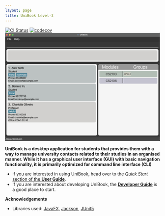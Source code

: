 ```yaml
---
layout: page
title: UniBook Level-3
---
```


[![CI Status](https://github.com/AY2122S2-CS2103-W16-1/tp/actions/workflows/gradle.yml/badge.svg)](https://github.com/AY2122S2-CS2103-W16-1/tp/actions)
[![codecov](https://codecov.io/gh/AY2122S2-CS2103-W16-1/tp/branch/master/graph/badge.svg?token=MPNBOLRALJ)](https://codecov.io/gh/AY2122S2-CS2103-W16-1/tp)
![Ui](images/Ui.png)

**UniBook is a desktop application for students that provides them with a way to manage university contacts related to their studies in an organised manner.
While it has a graphical user interface (GUI) with basic navigation functionality, it is primarily optimized for command line interface (CLI)** 

* If you are interested in using UniBook, head over to the [_Quick Start_ section of the **User Guide**](UserGuide.html#quick-start).
* If you are interested about developing UniBook, the [**Developer Guide**](DeveloperGuide.html) is a good place to start.


**Acknowledgements**

* Libraries used: [JavaFX](https://openjfx.io/), [Jackson](https://github.com/FasterXML/jackson), [JUnit5](https://github.com/junit-team/junit5)
